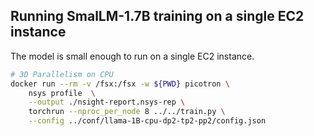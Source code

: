 ## Running SmalLM-1.7B training on a single EC2 instance

The model is small enough to run on a single EC2 instance. 


```bash
# 3D Parallelism on CPU
docker run --rm -v /fsx:/fsx -w ${PWD} picotron \
    nsys profile  \
    --output ./nsight-report.nsys-rep \
    torchrun --nproc_per_node 8 ../../train.py \
    --config ../conf/llama-1B-cpu-dp2-tp2-pp2/config.json
```